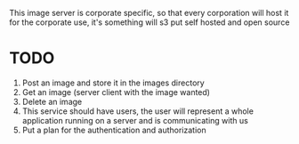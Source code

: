 This image server is corporate specific, so that every corporation will host it for the corporate use, it's something will s3 put self hosted and open source

# TODO
1. Post an image and store it in the images directory
2. Get an image (server client with the image wanted)
3. Delete an image
4. This service should have users, the user will represent a whole application running on a server and is communicating with us
5. Put a plan for the authentication and authorization

